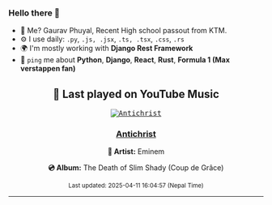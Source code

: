 ### Hello there 👋
- 💨 Me? Gaurav Phuyal, Recent High school passout from KTM.
- ⚙️ I use daily: `.py`, `.js, .jsx`, `.ts, .tsx`, `.css`, `.rs`
- 🌍 I'm mostly working with **Django Rest Framework**
- 💬 `ping` me about **Python**, **Django**, **React**, **Rust**, **Formula 1 (Max verstappen fan)**
<!-- YOUTUBE-MUSIC-START -->
<div align='center'>

## 🎵 Last played on YouTube Music

<kbd>

[![Antichrist](https://lastfm.freetls.fastly.net/i/u/174s/912a3fbec6b2c7e8cf7223319940810f.jpg)](https://lastfm.freetls.fastly.net/i/u/174s/912a3fbec6b2c7e8cf7223319940810f.jpg)

</kbd>

### [Antichrist](https://www.youtube.com/results?search_query=Eminem%20Antichrist)

**🎤 Artist:** Eminem

**💿 Album:** The Death of Slim Shady (Coup de Grâce)

<sub>Last updated: 2025-04-11 16:04:57 (Nepal Time)</sub>

</div>

<!-- YOUTUBE-MUSIC-END -->
<hr>

